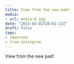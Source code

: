 ```yaml
---
title: View from the new pad!
media:
- url: media-0.jpg
date: "2013-03-02T20:01:13Z"
draft: false
tags:
- imported
- from-instagram
---
```

View from the new pad!
